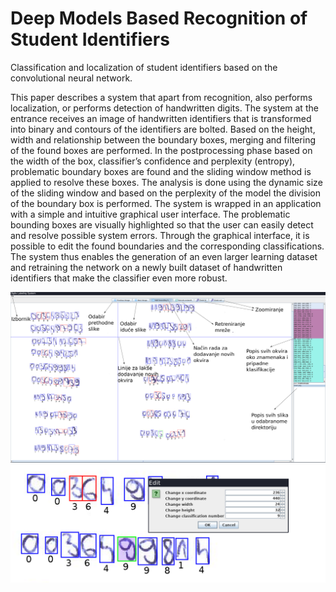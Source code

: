 # Deep Models Based Recognition of Student Identifiers
Classification and localization of student identifiers based on the convolutional neural network. 

This paper describes a system that apart from recognition, also performs localization, or performs detection of handwritten digits. The system at the entrance receives an image of handwritten identifiers that is transformed into binary and contours of the identifiers are bolted. Based on the height, width and relationship between the boundary boxes, merging and filtering of the found boxes are performed. In the postprocessing phase based on the width of the box, classifier’s confidence and perplexity (entropy), problematic boundary boxes are found and the sliding window method is applied to resolve these boxes. The analysis is done using the dynamic size of the sliding window and based on the perplexity of the model the division of the boundary box is performed. The system is wrapped in an application with a simple and intuitive graphical user interface. The problematic bounding boxes are visually highlighted so that the user can easily detect and resolve possible system errors. Through the graphical interface, it is possible to edit the found boundaries and the corresponding classifications. The system thus enables the generation of an even larger learning dataset and retraining the network on a newly built dataset of handwritten identifiers that make the classifier even more robust.

![Example](documentation/master_detail.png)
![Example](documentation/edit.png)

